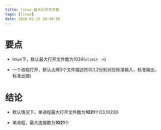 ```yaml
---
title: linux-最大打开文件数
tags: [linux]
date: 2016-01-15 10:49:06
---
```


# 要点

-   linux下，默认最大打开文件数为1024(`ulimit -n`)

-   一个进程打开，默认占用3个文件描述符(0,1,2分别对应标准输入，标准输出，标准出错)

# 结论

-   默认情况下，单进程最大打开文件数为**1021**个([3,1023])

-   单进程，最大连接数为**1021**个
